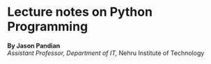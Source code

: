 # Lecture notes on Python Programming

**By Jason Pandian**  
*Assistant Professor, Department of IT,*
Nehru Institute of Technology